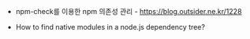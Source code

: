 * npm-check를 이용한 npm 의존성 관리 - https://blog.outsider.ne.kr/1228

* How to find native modules in a node.js dependency tree? 
